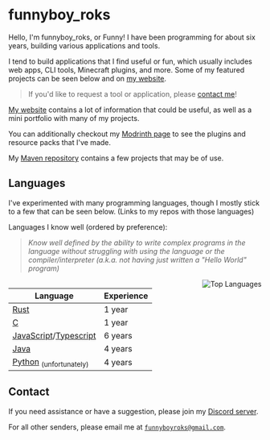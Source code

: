 <!-- Hello There :D -->

# funnyboy_roks

Hello, I'm funnyboy_roks, or Funny! I have been programming for about six years, building various applications and tools.

I tend to build applications that I find useful or fun, which usually includes
web apps, CLI tools, Minecraft plugins, and more.  Some of my featured
projects can be seen below and on [my website](https://funnyboyroks.com).

> If you'd like to request a tool or application, please [contact me](#contact)!

[My website](https://funnyboyroks.com) contains a lot of information that could be useful, as well
as a mini portfolio with many of my projects.

You can additionally checkout my [Modrinth page](https://modrinth.com/user/funnyboy-roks) to see the plugins and
resource packs that I've made.

My [Maven repository](https://maven.funnyboyroks.com) contains a few projects that may be of use.

## Languages

I've experimented with many programming languages, though I mostly stick
to a few that can be seen below. (Links to my repos with those
languages)

Languages I know well (ordered by preference):

> _Know well defined by the ability to write complex programs in the
> language without struggling with using the language or the
> compiler/interpreter (a.k.a. not having just written a "Hello World"
> program)_

<a href="https://github.com/funnyboy-roks?tab=repositories" title="Repositories">
    <img
        alt="Top Languages"
        align="right"
        src="https://github-readme-stats.vercel.app/api/top-langs/?username=funnyboy-roks&exclude_repo=git-commit-spam-ex,js-utils&layout=compact&theme=dracula&hide=vim%20script&langs_count=6"
        />
</a>

| Language                             | Experience |
| ------------------------------------ | ---------- |
| [Rust]                               | 1 year     |
| [C]                                  | 1 year     |
| [JavaScript]/[Typescript]            | 6 years    |
| [Java]                               | 4 years    |
| [Python] <sub>(unfortunately)</sub>  | 4 years    |

[Rust]:       https://github.com/funnyboy-roks?tab=repositories&language=rust
[C]:          https://github.com/funnyboy-roks?tab=repositories&language=c
[JavaScript]: https://github.com/funnyboy-roks?tab=repositories&language=javascript
[TypeScript]: https://github.com/funnyboy-roks?tab=repositories&language=typescript
[Java]:       https://github.com/funnyboy-roks?tab=repositories&language=java
[Python]:     https://github.com/funnyboy-roks?tab=repositories&language=python

## Contact

If you need assistance or have a suggestion, please join my [Discord server](https://funnyboyroks.com/discord).

For all other senders, please email me at [`funnyboyroks@gmail.com`](mailto:funnyboyroks@gmail.com).
